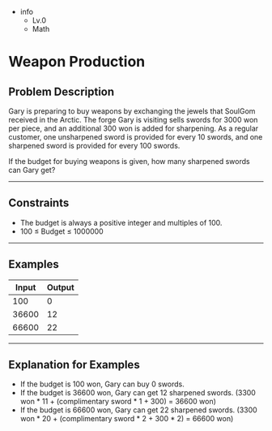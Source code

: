- info
    - Lv.0
    - Math

# Weapon Production

## Problem Description
Gary is preparing to buy weapons by exchanging the jewels that SoulGom received in the Arctic. The forge Gary is visiting sells swords for 3000 won per piece, and an additional 300 won is added for sharpening. As a regular customer, one unsharpened sword is provided for every 10 swords, and one sharpened sword is provided for every 100 swords.

If the budget for buying weapons is given, how many sharpened swords can Gary get?

---

## Constraints

- The budget is always a positive integer and multiples of 100.
- 100 ≤ Budget ≤ 1000000

---

## Examples

| Input                                  | Output  |
| ---------------------------------------- | ------- |
| 100 | 0 |
| 36600 | 12 |
| 66600 | 22 |

---

## Explanation for Examples

- If the budget is 100 won, Gary can buy 0 swords.
- If the budget is 36600 won, Gary can get 12 sharpened swords. (3300 won * 11 + (complimentary sword * 1 + 300) = 36600 won)
- If the budget is 66600 won, Gary can get 22 sharpened swords. (3300 won * 20 + (complimentary sword * 2 + 300 * 2) = 66600 won)
